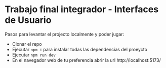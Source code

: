 # Trabajo final integrador - Interfaces de Usuario

Pasos para levantar el projecto localmente y poder jugar:

- Clonar el repo
- Ejecutar ```npm i``` para instalar todas las dependencias del proeycto
- Ejecutar ```npm run dev```
- En el navegador web de tu preferencia abrir la url http://localhost:5173/
